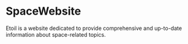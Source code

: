 # SpaceWebsite
Etoil is a website dedicated to provide  comprehensive and up-to-date information about space-related topics.
